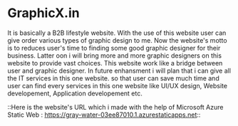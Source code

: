 # GraphicX.in
It is basically a B2B lifestyle website. With the use of this website user can give order various types of graphic design to me. Now the website's motto is to reduces user's time to finding some good graphic designer for their business.
Latter oon i will bring more and more graphic designers on this website to provide vast choices. This website work like a bridge between user and graphic designer.
In future enhansment i will plan that i can give all the IT services in this one website. so that user can save much time and user can find every services in this one website like UI/UX design, Website developement, Application developement etc.

::Here is the website's URL which i made with the help of Microsoft Azure Static Web : https://gray-water-03ee87010.1.azurestaticapps.net::
